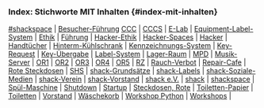 ### Index: Stichworte MIT Inhalten {#index-mit-inhalten}

[\#shackspace](#shackspace-irc) | 
[Besucher-Führung](#besucher-fuehrung)
[CCC](#ccc) | 
[CCCS](#cccs) | 
[E-Lab](#e-lab) | 
[Equipment-Label-System](#equipment-label-system) | 
[Ethik](#ethik) | 
[Führung](#fuehrung) | 
[Hacker-Ethik](#hacker-ethik) | 
[Hacker-Spaces](#hacker-spaces) | 
[Hacker](#hacker) | 
[Handtücher](#handtuecher) | 
[Hinterm-Kühlschrank](#hinterm-kuehlschrank) | 
[Kennzeichnungs-System](#kennzeichnungs-system) | 
[Key-Request](#key-request) | 
[Key-Übergabe](#key-uebergabe) | 
[Label-System](#label-system) | 
[Lager-Raum](#lager) | 
[MPD](#mpd) | 
[Musik-Server](#musik-server) | 
[OR1](#or1) | 
[OR2](#or2) | 
[OR3](#or3) | 
[OR4](#or4) | 
[OR5](#or5) | 
[RZ](#rz) | 
[Rauch-Verbot](#rauch-verbot) | 
[Repair-Cafe](#repair-cafe) | 
[Rote Steckdosen](#rote-steckdosen) | 
[SHS](#shs) | 
[shack-Grundsätze](#shack-grundsaetze) | 
[shack-Labels](#shack-labels) | 
[shack-Soziale-Medien](#shack-soziale-medien) | 
[shack-Verein](#shack-verein) | 
[shack-Vorstand](#shack-vorstand) | 
[shack e.V.](#shack-e-v) | 
[shack](#shack) | 
[shackspace](#shackspace) | 
[Spül-Maschine](#spuel-maschine) | 
[Shutdown](#shutdown) | 
[Startup](#startup) | 
[Steckdosen, Rote](#rote-steckdosen) | 
[Toiletten-Papier](#toiletten-papier) | 
[Toiletten](#toiletten) | 
[Vorstand](#vorstand) | 
[Wäschekorb](#waeschekorb) | 
[Workshop Python](#workshop-python) | 
[Workshops](#workshops) | 
